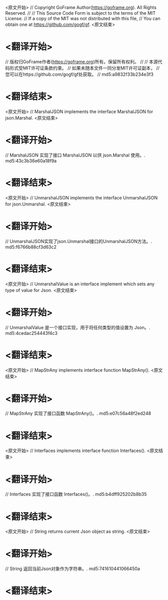 
<原文开始>
// Copyright GoFrame Author(https://goframe.org). All Rights Reserved.
//
// This Source Code Form is subject to the terms of the MIT License.
// If a copy of the MIT was not distributed with this file,
// You can obtain one at https://github.com/gogf/gf.
<原文结束>

# <翻译开始>
// 版权归GoFrame作者(https://goframe.org)所有。保留所有权利。
//
// 本源代码形式受MIT许可证条款约束。
// 如果未随本文件一同分发MIT许可证副本，
// 您可以在https://github.com/gogf/gf处获取。
// md5:a9832f33b234e3f3
# <翻译结束>


<原文开始>
// MarshalJSON implements the interface MarshalJSON for json.Marshal.
<原文结束>

# <翻译开始>
// MarshalJSON 实现了接口 MarshalJSON 以供 json.Marshal 使用。. md5:43c3b36e60a18f9a
# <翻译结束>


<原文开始>
// UnmarshalJSON implements the interface UnmarshalJSON for json.Unmarshal.
<原文结束>

# <翻译开始>
// UnmarshalJSON实现了json.Unmarshal接口的UnmarshalJSON方法。. md5:f6766b88cf3d63c2
# <翻译结束>


<原文开始>
// UnmarshalValue is an interface implement which sets any type of value for Json.
<原文结束>

# <翻译开始>
// UnmarshalValue 是一个接口实现，用于将任何类型的值设置为 Json。. md5:4cedac254443f4c3
# <翻译结束>


<原文开始>
// MapStrAny implements interface function MapStrAny().
<原文结束>

# <翻译开始>
// MapStrAny 实现了接口函数 MapStrAny()。. md5:e07c56a48f2ed248
# <翻译结束>


<原文开始>
// Interfaces implements interface function Interfaces().
<原文结束>

# <翻译开始>
// Interfaces 实现了接口函数 Interfaces()。. md5:b4dff925202b8b35
# <翻译结束>


<原文开始>
// String returns current Json object as string.
<原文结束>

# <翻译开始>
// String 返回当前Json对象作为字符串。. md5:741610441066450a
# <翻译结束>

